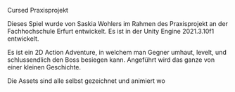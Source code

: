 Cursed Praxisprojekt

Dieses Spiel wurde von Saskia Wohlers im Rahmen des Praxisprojekt an der Fachhochschule Erfurt entwickelt.
Es ist in der Unity Engine 2021.3.10f1 entwickelt.

Es ist ein 2D Action Adventure, in welchem man Gegner umhaut, levelt, und schlussendlich den Boss besiegen kann.
Angeführt wird das ganze von einer kleinen Geschichte.

Die Assets sind alle selbst gezeichnet und animiert wo
